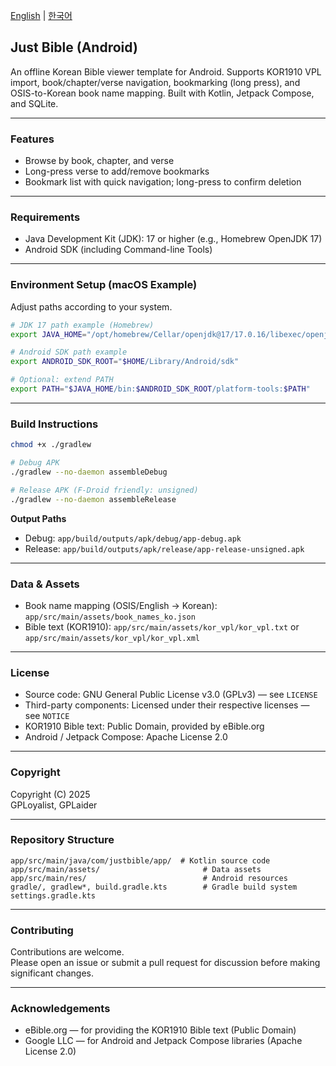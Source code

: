 
[English](README.md) | [한국어](README.ko.md)

## Just Bible (Android)

An offline Korean Bible viewer template for Android.
Supports KOR1910 VPL import, book/chapter/verse navigation, bookmarking (long press), and OSIS-to-Korean book name mapping.
Built with Kotlin, Jetpack Compose, and SQLite.

---

### Features
- Browse by book, chapter, and verse
- Long-press verse to add/remove bookmarks
- Bookmark list with quick navigation; long-press to confirm deletion


---

### Requirements
- Java Development Kit (JDK): 17 or higher (e.g., Homebrew OpenJDK 17)
- Android SDK (including Command-line Tools)

---

### Environment Setup (macOS Example)

Adjust paths according to your system.

```bash
# JDK 17 path example (Homebrew)
export JAVA_HOME="/opt/homebrew/Cellar/openjdk@17/17.0.16/libexec/openjdk.jdk/Contents/Home"

# Android SDK path example
export ANDROID_SDK_ROOT="$HOME/Library/Android/sdk"

# Optional: extend PATH
export PATH="$JAVA_HOME/bin:$ANDROID_SDK_ROOT/platform-tools:$PATH"
```

---

### Build Instructions

```bash
chmod +x ./gradlew

# Debug APK
./gradlew --no-daemon assembleDebug

# Release APK (F-Droid friendly: unsigned)
./gradlew --no-daemon assembleRelease
```

**Output Paths**
- Debug: `app/build/outputs/apk/debug/app-debug.apk`
- Release: `app/build/outputs/apk/release/app-release-unsigned.apk`

---

### Data & Assets
- Book name mapping (OSIS/English → Korean): `app/src/main/assets/book_names_ko.json`
- Bible text (KOR1910): `app/src/main/assets/kor_vpl/kor_vpl.txt` or `app/src/main/assets/kor_vpl/kor_vpl.xml`

---

### License
- Source code: GNU General Public License v3.0 (GPLv3) — see `LICENSE`
- Third-party components: Licensed under their respective licenses — see `NOTICE`
- KOR1910 Bible text: Public Domain, provided by eBible.org
- Android / Jetpack Compose: Apache License 2.0

---

### Copyright

Copyright (C) 2025  
GPLoyalist, GPLaider

---

### Repository Structure

```text
app/src/main/java/com/justbible/app/  # Kotlin source code
app/src/main/assets/                       # Data assets
app/src/main/res/                          # Android resources
gradle/, gradlew*, build.gradle.kts        # Gradle build system
settings.gradle.kts
```

---

### Contributing

Contributions are welcome.  
Please open an issue or submit a pull request for discussion before making significant changes.

---

### Acknowledgements
- eBible.org — for providing the KOR1910 Bible text (Public Domain)
- Google LLC — for Android and Jetpack Compose libraries (Apache License 2.0)
